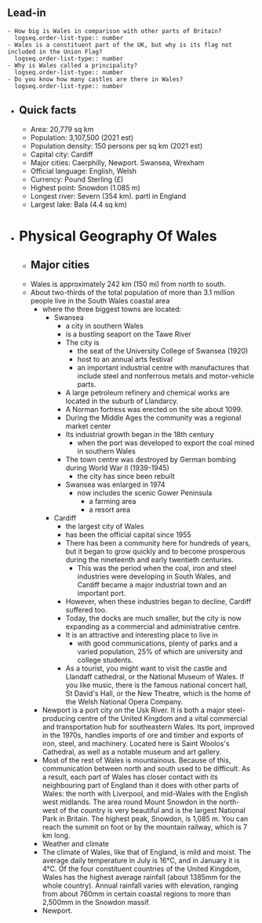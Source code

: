 ## Lead-in
	- How big is Wales in comparison with other parts of Britain?
	  logseq.order-list-type:: number
	- Wales is a constituent part of the UK, but why is its flag not included in the Union Flag?
	  logseq.order-list-type:: number
	- Why is Wales called a principality?
	  logseq.order-list-type:: number
	- Do you know how many castles are there in Wales?
	  logseq.order-list-type:: number
- ## Quick facts
	- Area: 20,779 sq km
	- Population: 3,107,500 (2021 est)
	- Population density: 150 persons per sq km (2021 est)
	- Capital city: Cardiff
	- Major cities: Caerphilly, Newport. Swansea, Wrexham
	- Official language: English, Welsh
	- Currency: Pound Sterling (£)
	- Highest point: Snowdon (1.085 m)
	- Longest river: Severn (354 km). partl in England
	- Largest lake: Bala (4.4 sq km)
- # Physical Geography Of Wales
	- ## Major cities
	- Wales is approximately 242 km (150 mi) from north to south.
	- About two-thirds of the total population of more than 3.1 million people live in the South Wales coastal area
		- where the three biggest towns are located:
			- Swansea
				- a city in southern Wales
				- is a bustling seaport on the Tawe River
				- The city is
					- the seat of the University College of Swansea (1920)
					- host to an annual arts festival
					- an important industrial centre with manufactures that include steel and nonferrous metals and motor-vehicle parts.
				- A large petroleum refinery and chemical works are located in the suburb of Llandarcy.
				- A Norman fortress was erected on the site about 1099.
				- During the Middle Ages the community was a regional market center
				- Its industrial growth began in the 18th century
					- when the port was developed to export the coal mined in southern Wales
				- The town centre was destroyed by German bombing during World War II (1939-1945)
					- the city has since been rebuilt
				- Swansea was enlarged in 1974
					- now includes the scenic Gower Peninsula
						- a farming area
						- a resort area
			- Cardiff
				- the largest city of Wales
				- has been the official capital since 1955
				- There has been a community here for hundreds of years, but it began to grow quickly and to become prosperous during the nineteenth and early twentieth centuries.
					- This was the period when the coal, iron and steel industries were developing in South Wales, and Cardiff became a major industrial town and an important port.
				- However, when these industries began to decline, Cardiff suffered too.
				- Today, the docks are much smaller, but the city is now expanding as a commercial and administrative centre.
				- It is an attractive and interesting place to live in
					- with good communications, plenty of parks and a varied population, 25% of which are university and college students.
				- As a tourist, you might want to visit the castle and Llandaff cathedral, or the National Museum of Wales. If you like music, there is the famous national concert hall, St David's Hall, or the New Theatre, which is the home of the Welsh National Opera Company.
		- Newport is a port city on the Usk River. It is both a major steel-producing centre of the United Kingdom and a vital commercial and transportation hub for southeastern Wales. Its port, improved in the 1970s, handles imports of ore and timber and exports of iron, steel, and machinery. Located here is Saint Woolos's Cathedral, as well as a notable museum and art gallery.
		- Most of the rest of Wales is mountainous. Because of this, communication between north and south used to be difficult. As a result, each part of Wales has closer contact with its neighbouring part of England than it does with other parts of Wales: the north with Liverpool, and mid-Wales with the English west midlands. The area round Mount Snowdon in the north-west of the country is very beautiful and is the largest National Park in Britain. The highest peak, Snowdon, is 1,085 m. You can reach the summit on foot or by the mountain railway, which is 7 km long.
		- Weather and climate
		- The climate of Wales, like that of England, is mild and moist. The average daily temperature in July is 16°C, and in January it is 4°C. Of the four constituent countries of the United Kingdom, Wales has the highest average rainfall (about 1385mm for the whole country). Annual rainfall varies with elevation, ranging from about 760mm in certain coastal regions to more than 2,500mm in the Snowdon massif.
		- Newport.